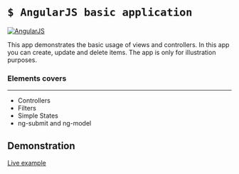 # `$ AngularJS basic application`


[![AngularJS](http://i.imgur.com/4DTvpLb.png)](http://162.243.86.132:4689)

This app demonstrates the basic usage of views and controllers. In this app you can create, update and delete items.
The app is only for illustration purposes.

###  Elements covers
--------------
* Controllers
* Filters
* Simple States
* ng-submit and ng-model

## Demonstration
[Live example](http://162.243.86.132:4689)
